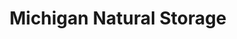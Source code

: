 ---
title: "Michigan Natural Storage"
url: /holland/michigan-natural-storage/
shop: storage rental
---